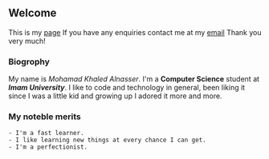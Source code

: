 ## Welcome

This is my [page](https://github.com/Mohamadns/repository/blob/master/index.md) If you have any enquiries contact me at my [email](mkialnasser50@sm.imamu.edu.sa) Thank you very much! 


### Biogrophy

My name is _Mohamad Khaled Alnasser_. I'm a **Computer Science** student at **_Imam University_**. I like to code and technology in general, been liking it since I was a little kid and growing up I adored it more and more.

### My noteble merits
```
- I'm a fast learner.
- I like learning new things at every chance I can get.
- I'm a perfectionist.
```
